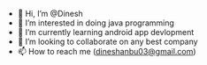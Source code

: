 - 👋 Hi, I’m @Dinesh
- 👀 I’m interested in doing java programming
- 🌱 I’m currently learning android app devlopment
- 💞️ I’m looking to collaborate on any best company
- 📫 How to reach me (dineshanbu03@gmail.com)

<!---
Dineshp03/Dineshp03 is a ✨ special ✨ repository because its `README.md` (this file) appears on your GitHub profile.
You can click the Preview link to take a look at your changes.
--->
